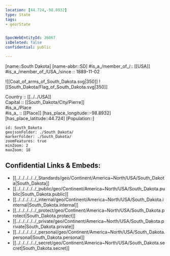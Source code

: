 ```yaml
---
location: [44.724,-98.8932] 
type: State
tags:
- geo/State


SpocWebEntityId: 36067
isDeleted: false
confidential: public

---
```

[name::South Dakota] 
[name-abbr::SD] 
#is_a_/member_of_/:: [[USA]]
#is_a_/member_of_/USA_/since :: 1889-11-02 


![[Coat_of_arms_of_South_Dakota.svg|350]] 
![[South_Dakota/Flag_of_South_Dakota.svg|350]]  


Country :: [[../../USA]]  
Capital :: [[South_Dakota/City/Pierre]]  
#is_a_/Place  
#is_a_ :: [[Place]] 
[has_place_longitude::-98.8932] 
[has_place_latitude::44.724] 
[Population::] 



```leaflet
id: South_Dakota
geojsonFolder: ./South_Dakota/
markerFolder: ./South_Dakota/
zoomFeatures: true 
minZoom: 2 
maxZoom: 18
```


## Confidential Links & Embeds: 
- [[../../../../../_Standards/geo/Continent/America~North/USA/South_Dakota|South_Dakota]] 
- [[../../../../../_public/geo/Continent/America~North/USA/South_Dakota.public|South_Dakota.public]] 
- [[../../../../../_internal/geo/Continent/America~North/USA/South_Dakota.internal|South_Dakota.internal]] 
- [[../../../../../_protect/geo/Continent/America~North/USA/South_Dakota.protect|South_Dakota.protect]] 
- [[../../../../../_private/geo/Continent/America~North/USA/South_Dakota.private|South_Dakota.private]] 
- [[../../../../../_personal/geo/Continent/America~North/USA/South_Dakota.personal|South_Dakota.personal]] 
- [[../../../../../_secret/geo/Continent/America~North/USA/South_Dakota.secret|South_Dakota.secret]] 
